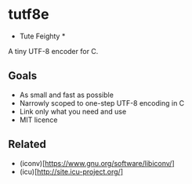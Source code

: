 # tutf8e

  * Tute Feighty *

  A tiny UTF-8 encoder for C.

## Goals

  * As small and fast as possible
  * Narrowly scoped to one-step UTF-8 encoding in C
  * Link only what you need and use
  * MIT licence

## Related

  * (iconv)[https://www.gnu.org/software/libiconv/]
  * (icu)[http://site.icu-project.org/]
